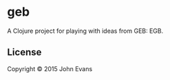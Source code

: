 # geb

A Clojure project for playing with ideas from GEB: EGB.

## License

Copyright © 2015 John Evans
